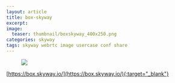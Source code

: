 ```yaml
---
layout: article
title: box-skyway
excerpt: 
image:
  teaser: thumbnail/boxskyway_400x250.png
categories: skyway
tags: skyway webrtc image usercase conf share
---
```


<figure>
	<a href="" target="_blank"><img src="{{ site.url }}/images/pages/box-skyway.png"></a>
</figure>

[https://box.skyway.io/](https://box.skyway.io/){:target="_blank"}
